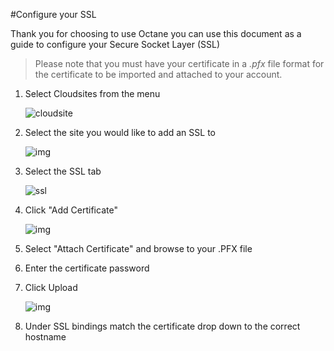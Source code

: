 #Configure your SSL

Thank you for choosing to use Octane you can use this document as a guide to configure your Secure Socket Layer (SSL)

>Please note that you must have your certificate in a *.pfx* file format for the certificate to be imported and attached to your account.

1. Select Cloudsites from the menu
    
    ![cloudsite][menu-cloudsites]
 
2. Select the site you would like to add an SSL to

    ![img](http://i.imgur.com/So3L0f9.png)

3. Select the SSL tab
 
    ![ssl][tab-ssl]

4. Click "Add Certificate"
 
    ![img](http://i.imgur.com/DCx1U7K.png)

5. Select "Attach Certificate" and browse to your .PFX file

6. Enter the certificate password

7. Click Upload

    ![img](http://i.imgur.com/L5LhP4N.png)


8. Under SSL bindings match the certificate drop down to the correct hostname


[menu-cloudsites]: https://raw.githubusercontent.com/GearHost/docs/master/Images/menu-cloudsites.png
[tab-ssl]: https://raw.githubusercontent.com/GearHost/docs/master/Images/tab-ssl.png
